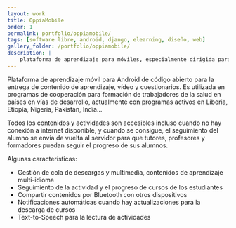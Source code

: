 ```yaml
---
layout: work
title: OppiaMobile
order: 1
permalink: portfolio/oppiamobile/
tags: [software libre, android, django, elearning, diseño, web]
gallery_folder: /portfolio/oppiamobile/
description: |
    plataforma de aprendizaje para móviles, especialmente dirigida para entornos con pocos recursos y mala conectividad. Además del desarrollo, participo en la gobernanza del proyecto de software libre. 
---
```


Plataforma de aprendizaje móvil para Android de código abierto para la entrega de contenido de aprendizaje, vídeo y cuestionarios. Es utilizada en programas de cooperación para formación de trabajadores de la salud en países en vías de desarrollo, actualmente con programas activos en Liberia, Etiopía, Nigeria, Pakistán, India…

Todos los contenidos y actividades son accesibles incluso cuando no hay conexión a internet disponible, y cuando se consigue, el seguimiento del alumno se envía de vuelta al servidor para que tutores, profesores y formadores puedan seguir el progreso de sus alumnos.

Algunas características:
* Gestión de cola de descargas y multimedia, contenidos de aprendizaje multi-idioma
* Seguimiento de la actividad y el progreso de cursos de los estudiantes
* Compartir contenidos por Bluetooth con otros dispositivos 
* Notificaciones automáticas cuando hay actualizaciones para la descarga de cursos
* Text-to-Speech para la lectura de actividades